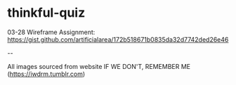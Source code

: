 # thinkful-quiz

03-28 Wireframe Assignment: 
https://gist.github.com/artificialarea/172b518671b0835da32d7742ded26e46



--

All images sourced from website IF WE DON'T, REMEMBER ME (https://iwdrm.tumblr.com)


